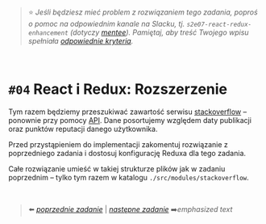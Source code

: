 > :star: *Jeśli będziesz mieć problem z rozwiązaniem tego zadania, poproś o pomoc na odpowiednim kanale na Slacku, tj. `s2e07-react-redux-enhancement` (dotyczy [mentee](https://devmentor.pl/mentoring-javascript/)). Pamiętaj, aby treść Twojego wpisu spełniała [odpowiednie kryteria](https://devmentor.pl/jak-prosic-o-pomoc/).*

&nbsp;

# `#04`  React i Redux: Rozszerzenie

Tym razem będziemy przeszukiwać zawartość serwisu [stackoverflow](https://stackoverflow.com/) – ponownie przy pomocy [API](https://api.stackexchange.com/docs/similar). Dane posortujemy względem daty publikacji oraz punktów reputacji danego użytkownika.

Przed przystąpieniem do implementacji zakomentuj rozwiązanie z poprzedniego zadania i dostosuj konfigurację Reduxa dla tego zadania.

Całe rozwiązanie umieść w takiej strukturze plików jak w zadaniu poprzednim – tylko tym razem w katalogu `./src/modules/stackoverflow`. 

&nbsp;

> :arrow_left: [*poprzednie zadanie*](./../03) | [*następne zadanie*](./../05) :arrow_right:*emphasized text*

